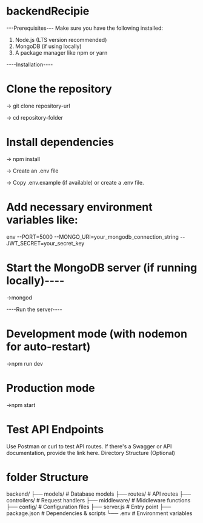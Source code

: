 ﻿# backendRecipie
---Prerequisites---
Make sure you have the following installed:

1. Node.js (LTS version recommended)
2. MongoDB (if using locally)
3. A package manager like npm or yarn

----Installation----
# Clone the repository

-> git clone repository-url

-> cd repository-folder

# Install dependencies

-> npm install

-> Create an .env file

-> Copy .env.example (if available) or create a .env file.
# Add necessary environment variables like:
env
--PORT=5000
--MONGO_URI=your_mongodb_connection_string
--JWT_SECRET=your_secret_key

# Start the MongoDB server (if running locally)----
->mongod

----Run the server----

# Development mode (with nodemon for auto-restart)
 
->npm run dev
# Production mode
 ->npm start

# Test API Endpoints

Use Postman or curl to test API routes.
If there's a Swagger or API documentation, provide the link here.
Directory Structure (Optional)

# folder Structure
backend/
├── models/          # Database models
├── routes/          # API routes
├── controllers/     # Request handlers
├── middleware/      # Middleware functions
├── config/          # Configuration files
├── server.js        # Entry point
├── package.json     # Dependencies & scripts
└── .env             # Environment variables
